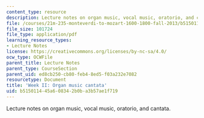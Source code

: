 ```yaml
---
content_type: resource
description: Lecture notes on organ music, vocal music, oratorio, and cantata.
file: /courses/21m-235-monteverdi-to-mozart-1600-1800-fall-2013/b515011445a608342b0ba3b57ae1f719_MIT21M_235_F13_Week_II_Org.pdf
file_size: 101724
file_type: application/pdf
learning_resource_types:
- Lecture Notes
license: https://creativecommons.org/licenses/by-nc-sa/4.0/
ocw_type: OCWFile
parent_title: Lecture Notes
parent_type: CourseSection
parent_uid: ed8cb250-cb80-feb4-8ed5-f03a232e7082
resourcetype: Document
title: 'Week II: Organ music cantata'
uid: b5150114-45a6-0834-2b0b-a3b57ae1f719
---
```

Lecture notes on organ music, vocal music, oratorio, and cantata.